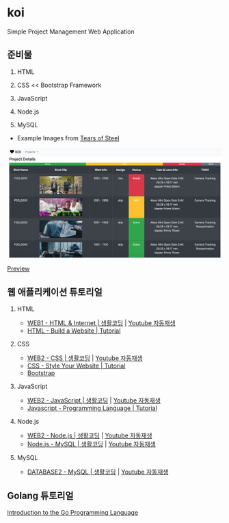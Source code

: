 # koi
Simple Project Management Web Application

## 준비물

1. HTML

1. CSS << Bootstrap Framework

1. JavaScript

1. Node.js

1. MySQL

- Example Images from [Tears of Steel](https://media.xiph.org/tearsofsteel/)

![Preview](img/preview.png)

[Preview](https://lazypic.github.io/koi/)

## 웹 애플리케이션 튜토리얼

1. HTML
    - [WEB1 - HTML & Internet | 생활코딩](https://opentutorials.org/course/3084) | [Youtube 자동재생](https://www.youtube.com/playlist?list=PLuHgQVnccGMDZP7FJ_ZsUrdCGH68ppvPb)
    - [HTML - Build a Website | Tutorial](https://www.youtube.com/playlist?list=PLLAZ4kZ9dFpMSXUYwxDFOvyxlssug29Fu)

1. CSS
    - [WEB2 - CSS | 생활코딩](https://opentutorials.org/course/3086) | [Youtube 자동재생](https://www.youtube.com/playlist?list=PLuHgQVnccGMAnWgUYiAW2cTzSBywFO75B)
    - [CSS - Style Your Website | Tutorial](https://www.youtube.com/playlist?list=PLLAZ4kZ9dFpNO7ScZFr-WTmtcBY3AN1M7)
    - [Bootstrap](https://getbootstrap.com/)

1. JavaScript
    - [WEB2 - JavaScript | 생활코딩](https://opentutorials.org/course/3085) | [Youtube 자동재생](https://www.youtube.com/playlist?list=PLuHgQVnccGMBB348PWRN0fREzYcYgFybf)
    - [Javascript - Programming Language | Tutorial](https://www.youtube.com/playlist?list=PLLAZ4kZ9dFpPQbcrA-SzALJeFm23tPrAI)

1. Node.js
    - [WEB2 - Node.js | 생활코딩](https://opentutorials.org/course/3332) | [Youtube 자동재생](https://www.youtube.com/playlist?list=PLuHgQVnccGMA9QQX5wqj6ThK7t2tsGxjm)
    - [Node.js - MySQL | 생활코딩](https://opentutorials.org/course/3347) | [Youtube 자동재생](https://www.youtube.com/playlist?list=PLuHgQVnccGMAicFFRh8vFFFtLLlNojWUh)

1. MySQL
    - [DATABASE2 - MySQL | 생활코딩](https://opentutorials.org/course/3161) | [Youtube 자동재생](https://www.youtube.com/playlist?list=PLuHgQVnccGMCgrP_9HL3dAcvdt8qOZxjW)

## Golang 튜토리얼

[Introduction to the Go Programming Language](https://pythonprogramming.net/go/introduction-go-language-programming-tutorial/)

